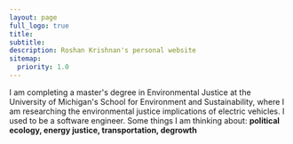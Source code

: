 ```yaml
---
layout: page
full_logo: true
title:
subtitle:
description: Roshan Krishnan's personal website
sitemap:
  priority: 1.0
---
```

I am completing a master's degree in Environmental Justice at the University of Michigan's School for Environment and Sustainability, where I am researching the environmental justice implications of electric vehicles. I used to be a software engineer. Some things I am thinking about: <b>political ecology, energy justice, transportation, degrowth</b>

<br>
<br>
<br>
<br>
<br>
<br>
<br>
<br>
<br>
